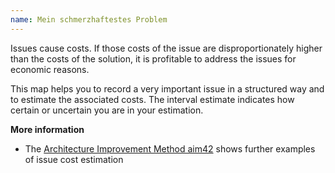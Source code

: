 ```yaml
---
name: Mein schmerzhaftestes Problem
---
```

Issues cause costs. If those costs of the issue are disproportionately higher than the costs of the solution, it is profitable to address the issues for economic reasons.

This map helps you to record a very important issue in a structured way and to estimate the associated costs. The interval estimate indicates how certain or uncertain you are in your estimation.

**More information**

* The [Architecture Improvement Method aim42](https://aim42.github.io/#Estimate-Issue-Cost) shows further examples of issue cost estimation


